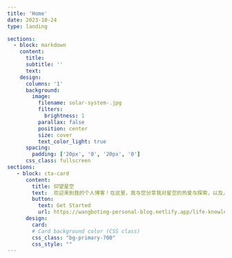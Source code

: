 ```yaml
---  
title: 'Home'  
date: 2023-10-24  
type: landing  

sections:  
  - block: markdown
    content:
      title:
      subtitle: ''
      text:
    design:
      columns: '1'
      background:
        image: 
          filename: solar-system-.jpg  
          filters:
            brightness: 1
          parallax: false
          position: center
          size: cover
          text_color_light: true
      spacing:
        padding: ['20px', '0', '20px', '0']
      css_class: fullscreen
sections:
   - block: cta-card
      content:
        title: 仰望星空
        text:  欢迎来到我的个人博客！在这里，我与您分享我对星空的热爱与探索，以及人生的思考和体验。不论您是天文爱好者、哲学追寻者，还是寻找灵感的人，我希望我的博客能为您带来启发和共鸣。 🌟
        button:
          text: Get Started
          url: https://wangboting-personal-blog.netlify.app/life-knowledge/
      design:
        card:
        # Card background color (CSS class)
        css_class: "bg-primary-700"
        css_style: ""
---
```


